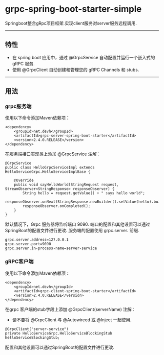 # grpc-spring-boot-starter-simple
Springboot整合gRpc项目框架.实现client服务对server服务远程调用.
- ---

## 特性
- 在 spring boot 应用中，通过 @GrpcService 自动配置并运行一个嵌入式的 gRPC 服务.
- 使用 @GrpcClient 自动创建和管理您的 gRPC Channels 和 stubs.
---

## 用法
### grpc服务端
使用以下命令添加Maven依赖项：
```
<dependency>
    <groupId>net.devh</groupId>
    <artifactId>grpc-server-spring-boot-starter</artifactId>
    <version>2.4.0.RELEASE</version>
</dependency>
```
在服务端接口实现类上添加 @GrpcService 注解：
```
@GrpcService
public class HelloGrpcServiceImpl extends HelloServiceGrpc.HelloServiceImplBase {

    @Override
    public void sayHelloWorld(StringRequest request, StreamObserver<StringResponse> responseObserver) {
        String hello = request.getValue() + " says hello world";
        responseObserver.onNext(StringResponse.newBuilder().setValue(hello).build());
        responseObserver.onCompleted();
    }
}
```
默认情况下，Grpc 服务器将监听端口 9090. 端口的配置和其他设置可以通过SpringBoot的配置文件进行更改. 服务端的配置使用 grpc.server. 前缀.
```
grpc.server.address=127.0.0.1
grpc.server.port=9090
grpc.server.in-process-name=server-service
```
### gRPC客户端
使用以下命令添加Maven依赖项：
```
<dependency>
    <groupId>net.devh</groupId>
    <artifactId>grpc-client-spring-boot-starter</artifactId>
    <version>2.4.0.RELEASE</version>
</dependency>
```
在grpc 客户端的stub字段上添加 @GrpcClient(serverName) 注解：
- 请不要将 @GrpcClient 与 @Autowireed 或 @Inject 一起使用.
```
@GrpcClient("server-service")
private HelloServiceGrpc.HelloServiceBlockingStub helloServiceBlockingStub;
```
配置和其他设置可以通过SpringBoot的配置文件进行更改.
